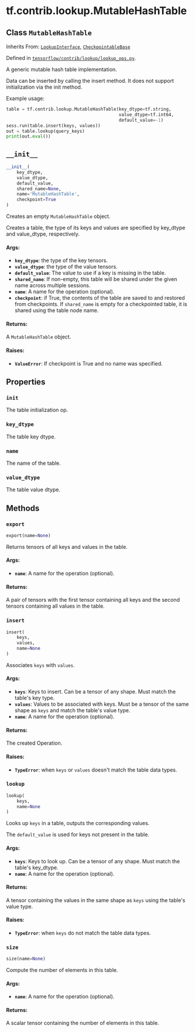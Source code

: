 <div itemscope itemtype="http://developers.google.com/ReferenceObject">
<meta itemprop="name" content="tf.contrib.lookup.MutableHashTable" />
<meta itemprop="path" content="Stable" />
<meta itemprop="property" content="init"/>
<meta itemprop="property" content="key_dtype"/>
<meta itemprop="property" content="name"/>
<meta itemprop="property" content="value_dtype"/>
<meta itemprop="property" content="__init__"/>
<meta itemprop="property" content="export"/>
<meta itemprop="property" content="insert"/>
<meta itemprop="property" content="lookup"/>
<meta itemprop="property" content="size"/>
</div>

# tf.contrib.lookup.MutableHashTable

## Class `MutableHashTable`

Inherits From: [`LookupInterface`](../../../tf/contrib/lookup/LookupInterface.md), [`CheckpointableBase`](../../../tf/contrib/checkpoint/CheckpointableBase.md)



Defined in [`tensorflow/contrib/lookup/lookup_ops.py`](/code/stable/tensorflow/contrib/lookup/lookup_ops.py).

A generic mutable hash table implementation.

Data can be inserted by calling the insert method. It does not support
initialization via the init method.

Example usage:

```python
table = tf.contrib.lookup.MutableHashTable(key_dtype=tf.string,
                                           value_dtype=tf.int64,
                                           default_value=-1)
sess.run(table.insert(keys, values))
out = table.lookup(query_keys)
print(out.eval())
```

<h2 id="__init__"><code>__init__</code></h2>

``` python
__init__(
    key_dtype,
    value_dtype,
    default_value,
    shared_name=None,
    name='MutableHashTable',
    checkpoint=True
)
```

Creates an empty `MutableHashTable` object.

Creates a table, the type of its keys and values are specified by key_dtype
and value_dtype, respectively.

#### Args:

* <b>`key_dtype`</b>: the type of the key tensors.
* <b>`value_dtype`</b>: the type of the value tensors.
* <b>`default_value`</b>: The value to use if a key is missing in the table.
* <b>`shared_name`</b>: If non-empty, this table will be shared under
    the given name across multiple sessions.
* <b>`name`</b>: A name for the operation (optional).
* <b>`checkpoint`</b>: if True, the contents of the table are saved to and restored
    from checkpoints. If `shared_name` is empty for a checkpointed table, it
    is shared using the table node name.


#### Returns:

A `MutableHashTable` object.


#### Raises:

* <b>`ValueError`</b>: If checkpoint is True and no name was specified.



## Properties

<h3 id="init"><code>init</code></h3>

The table initialization op.

<h3 id="key_dtype"><code>key_dtype</code></h3>

The table key dtype.

<h3 id="name"><code>name</code></h3>

The name of the table.

<h3 id="value_dtype"><code>value_dtype</code></h3>

The table value dtype.



## Methods

<h3 id="export"><code>export</code></h3>

``` python
export(name=None)
```

Returns tensors of all keys and values in the table.

#### Args:

* <b>`name`</b>: A name for the operation (optional).


#### Returns:

A pair of tensors with the first tensor containing all keys and the
  second tensors containing all values in the table.

<h3 id="insert"><code>insert</code></h3>

``` python
insert(
    keys,
    values,
    name=None
)
```

Associates `keys` with `values`.

#### Args:

* <b>`keys`</b>: Keys to insert. Can be a tensor of any shape. Must match the
    table's key type.
* <b>`values`</b>: Values to be associated with keys. Must be a tensor of the same
    shape as `keys` and match the table's value type.
* <b>`name`</b>: A name for the operation (optional).


#### Returns:

The created Operation.


#### Raises:

* <b>`TypeError`</b>: when `keys` or `values` doesn't match the table data
    types.

<h3 id="lookup"><code>lookup</code></h3>

``` python
lookup(
    keys,
    name=None
)
```

Looks up `keys` in a table, outputs the corresponding values.

The `default_value` is used for keys not present in the table.

#### Args:

* <b>`keys`</b>: Keys to look up. Can be a tensor of any shape. Must match the
    table's key_dtype.
* <b>`name`</b>: A name for the operation (optional).


#### Returns:

A tensor containing the values in the same shape as `keys` using the
  table's value type.


#### Raises:

* <b>`TypeError`</b>: when `keys` do not match the table data types.

<h3 id="size"><code>size</code></h3>

``` python
size(name=None)
```

Compute the number of elements in this table.

#### Args:

* <b>`name`</b>: A name for the operation (optional).


#### Returns:

A scalar tensor containing the number of elements in this table.



